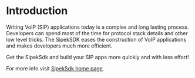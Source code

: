 # Introduction #

Writing VoIP (SIP) applications today is a complex and long lasting process. Developers can spend most of the time for protocol stack details and other low level tricks. The SipekSDK eases the construction of VoIP applications and makes developers much more efficient.

Get the SipekSdk and build your SIP apps more quickly and with less effort!

For more info visit [SipekSdk home page](http://sites.google.com/site/sipekvoip/sipeksdk).